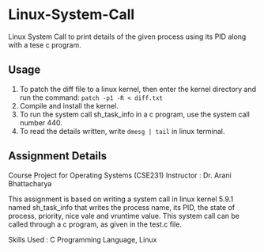# Linux-System-Call
Linux System Call to print details of the given process using its PID along with a tese c program.

## Usage
1. To patch the diff file to a linux kernel, then enter the kernel directory and run the command:
    `patch -p1 -R < diff.txt`
2. Compile and install the kernel.
3. To run the system call sh_task_info in a c program, use the system call number 440.
4. To read the details written, write `dmesg | tail` in linux terminal.


## Assignment Details
Course Project for Operating Systems (CSE231)
Instructor : Dr. Arani Bhattacharya

This assignment is based on writing a system call in linux kernel 5.9.1 named sh_task_info that writes the process name, its PID, the state of process, priority, nice vale and vruntime value. 
This system call can be called through a c program, as given in the test.c file.


Skills Used : C Programming Language, Linux
